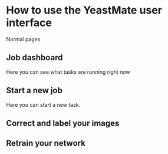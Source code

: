 # How to use the YeastMate user interface

Normal pages

## Job dashboard

Here you can see what tasks are running right now

## Start a new job

Here you can start a new task.

## Correct and label your images


## Retrain your network
